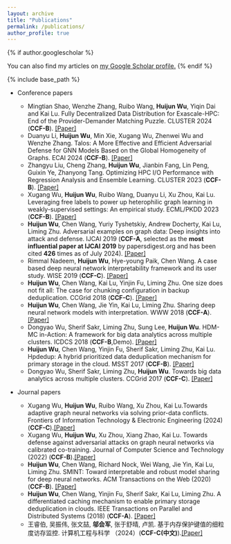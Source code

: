 ```yaml
---
layout: archive
title: "Publications"
permalink: /publications/
author_profile: true
---
```


{% if author.googlescholar %}

  You can also find my articles on <u><a href="{{author.googlescholar}}">my Google Scholar profile</a>.</u>
{% endif %}

{% include base_path %}




* Conference papers
  * Mingtian Shao, Wenzhe Zhang, Ruibo Wang, **Huijun Wu**, Yiqin Dai and Kai Lu. Fully Decentralized Data Distribution for Exascale-HPC: End of the Provider-Demander Matching Puzzle. CLUSTER 2024 (**CCF-B**). [[Paper]](http://sktzwhj.github.io/files/CLUSTER24.pdf)
  * Duanyu Li, **Huijun Wu**, Min Xie, Xugang Wu, Zhenwei Wu and Wenzhe Zhang. Talos: A More Effective and Efficient Adversarial Defense for GNN Models Based on the Global Homogeneity of Graphs. ECAI 2024 (**CCF-B**). [[Paper]](http://sktzwhj.github.io/files/ECAI24.pdf)
  * Zhangyu Liu, Cheng Zhang, **Huijun Wu**, Jianbin Fang, Lin Peng, Guixin Ye, Zhanyong Tang. Optimizing HPC I/O Performance with Regression Analysis and Ensemble Learning. CLUSTER 2023 (**CCF-B**). [[Paper]](https://ieeexplore.ieee.org/abstract/document/10319976/)
  * Xugang Wu, **Huijun Wu**, Ruibo Wang, Duanyu Li, Xu Zhou, Kai Lu. Leveraging free labels to power up heterophilic graph learning in weakly-supervised settings: An empirical study. ECML/PKDD 2023 (**CCF-B**). [[Paper]](https://dl.acm.org/doi/abs/10.1007/978-3-031-43418-1_9)
  * **Huijun Wu**, Chen Wang, Yuriy Tyshetskiy, Andrew Docherty, Kai Lu, Liming Zhu. Adversarial examples on graph data: Deep insights into attack and defense. IJCAI 2019 (**CCF-A**, selected as the **most influential paper at IJCAI 2019** by papersdigest.org and has been cited **426** times as of July 2024). [[Paper]](http://sktzwhj.github.io/files/IJCAI19.pdf)
  *  Rimmal Nadeem, **Huijun Wu**, Hye-young Paik, Chen Wang. A case based deep neural network interpretability framework and its user study. WISE 2019 (**CCF-C**). [[Paper]](https://link.springer.com/chapter/10.1007/978-3-030-34223-4_10)
  * **Huijun Wu**, Chen Wang, Kai Lu, Yinjin Fu, Liming Zhu. One size does not fit all: The case for chunking configuration in backup deduplication. CCGrid 2018 (**CCF-C**). [[Paper]](http://sktzwhj.github.io/files/CCGRID18.pdf)
  *  **Huijun Wu**, Chen Wang, Jie Yin, Kai Lu, Liming Zhu. Sharing deep neural network models with interpretation. WWW 2018 (**CCF-A**). [[Paper]](http://sktzwhj.github.io/files/WWW18.pdf)
  * Dongyao Wu, Sherif Sakr, Liming Zhu, Sung Lee, **Huijun Wu**. HDM-MC in-Action: A framework for big data analytics across multiple clusters. ICDCS 2018 (**CCF-B**,Demo).  [[Paper]](http://sktzwhj.github.io/files/ICDCS18.pdf)
  * **Huijun Wu**, Chen Wang, Yinjin Fu, Sherif Sakr, Liming Zhu, Kai Lu. Hpdedup: A hybrid prioritized data deduplication mechanism for primary storage in the cloud. MSST 2017 (**CCF-B**). [[Paper]](https://msstconference.org/MSST-history/2017/index.html)
  * Dongyao Wu, Sherif Sakr, Liming Zhu, **Huijun Wu**. Towards big data analytics across multiple clusters. CCGrid 2017 (**CCF-C**). [[Paper]](http://sktzwhj.github.io/files/CCGRID17.pdf)





* Journal papers
  * Xugang Wu, **Huijun Wu**, Ruibo Wang, Xu Zhou, Kai Lu.Towards adaptive graph neural networks via solving prior-data conflicts. Frontiers of Information Technology & Electronic Engineering (2024) (**CCF-C**).[[Paper]](http://sktzwhj.github.io/files/FITEE24.pdf) 
  * Xugang Wu, **Huijun Wu**, Xu Zhou, Xiang Zhao, Kai Lu. Towards defense against adversarial attacks on graph neural networks via calibrated co-training. Journal of Computer Science and Technology  (2022) (**CCF-B**).[[Paper]](http://sktzwhj.github.io/files/JCST22.pdf)
  * **Huijun Wu**, Chen Wang, Richard Nock, Wei Wang, Jie Yin, Kai Lu, Liming Zhu. SMINT: Toward interpretable and robust model sharing for deep neural networks. ACM Transactions on the Web (2020) (**CCF-B**). [[Paper]](http://sktzwhj.github.io/files/TWEB20.pdf)
  * **Huijun Wu**, Chen Wang, Yinjin Fu, Sherif Sakr, Kai Lu, Liming Zhu. A differentiated caching mechanism to enable primary storage deduplication in clouds. IEEE Transactions on Parallel and Distributed Systems (2018) (**CCF-A**). [[Paper]](http://sktzwhj.github.io/files/TPDS18.pdf)
  * 王睿伯, 吴振伟, 张文喆, **邬会军**, 张于舒晴, 卢凯. 基于内存保护键值的细粒度访存监控. 计算机工程与科学 （2024）(**CCF-C(中文)**).[[Paper]](https://www.cnki.com.cn/Article/CJFDTotal-JSJK202401003.htm)


